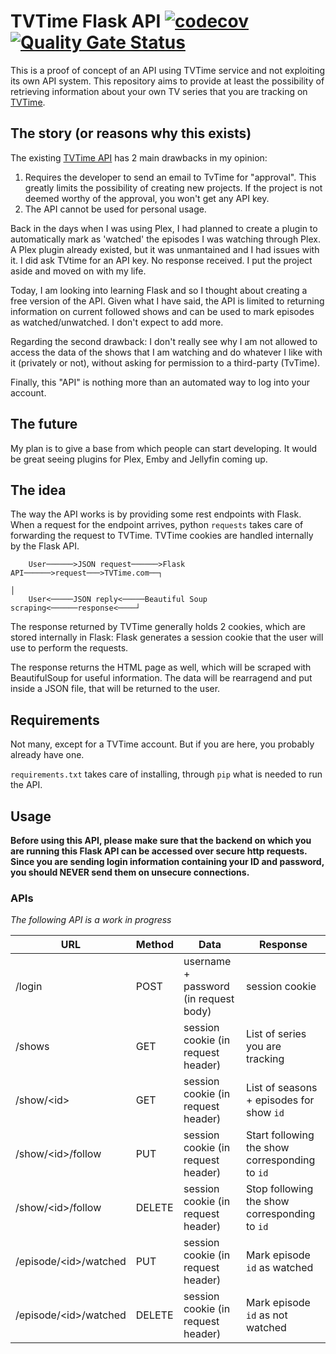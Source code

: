 # TVTime Flask API [![codecov](https://codecov.io/gh/Kwbmm/scraped-tvtime-api/branch/master/graph/badge.svg?token=CWB4FE67O1)](https://codecov.io/gh/Kwbmm/scraped-tvtime-api) [![Quality Gate Status](https://sonarcloud.io/api/project_badges/measure?project=tvtime-api&metric=alert_status)](https://sonarcloud.io/dashboard?id=tvtime-api)

This is a proof of concept of an API using TVTime service and not exploiting its own API system. This repository aims to provide at least the possibility of retrieving information about your own TV series that you are tracking on [TVTime](https://tvtime.com).

## The story (or reasons why this exists)
The existing [TVTime API](https://api.tvtime.com/doc) has 2 main drawbacks in my opinion:

  1. Requires the developer to send an email to TvTime for "approval". This greatly limits the possibility of creating new projects. If the project is not deemed worthy of the approval, you won't get any API key.
  2. The API cannot be used for personal usage.

Back in the days when I was using Plex, I had planned to create a plugin to automatically mark as 'watched' the episodes I was watching through Plex. A Plex plugin already existed, but it was unmantained and I had issues with it. I did ask TVtime for an API key. No response received. I put the project aside and moved on with my life.

Today, I am looking into learning Flask and so I thought about creating a free version of the API. Given what I have said, the API is limited to returning information on current followed shows and can be used to mark episodes as watched/unwatched. I don't expect to add more.

Regarding the second drawback: I don't really see why I am not allowed to access the data of the shows that I am watching and do whatever I like with it (privately or not), without asking for permission to a third-party (TvTime).

Finally, this "API" is nothing more than an automated way to log into your account.

## The future
My plan is to give a base from which people can start developing. It would be great seeing plugins for Plex, Emby and Jellyfin coming up.

## The idea
The way the API works is by providing some rest endpoints with Flask. When a request for the endpoint arrives, python `requests` takes care of forwarding the request to TVTime. TVTime cookies are handled internally by the Flask API.
```
    User──────>JSON request──────>Flask API──────>request───>TVTime.com──┐
                                                                         │
    User<─────JSON reply<─────Beautiful Soup scraping<──────response<────┘
```

The response returned by TVTime generally holds 2 cookies, which are stored internally in Flask: Flask generates a session cookie that the user will use to perform the requests.

The response returns the HTML page as well, which will be scraped with BeautifulSoup for useful information. The data will be rearragend and put inside a JSON file, that will be returned to the user.

## Requirements
Not many, except for a TVTime account. But if you are here, you probably already have one.

`requirements.txt` takes care of installing, through `pip` what is needed to run the API.

## Usage

**Before using this API, please make sure that the backend on which you are running this Flask API can be accessed over secure http requests. Since you are sending login information containing your ID and password, you should NEVER send them on unsecure connections.**

### APIs
*The following API is a work in progress*

|**URL**|**Method**|**Data**|**Response**|
|---|---|---|---|
|/login   |POST   |username + password (in request body)   |session cookie   |
|/shows   |GET   | session cookie (in request header)   | List of series you are tracking   |
|/show/\<id\>   |GET   |session cookie (in request header)   |List of seasons + episodes for show `id`   |
|/show/\<id\>/follow   |PUT   |session cookie (in request header)   |Start following the show corresponding to `id`   |
|/show/\<id\>/follow   |DELETE   |session cookie (in request header)   |Stop following the show corresponding to `id`   |
|/episode/\<id\>/watched   |PUT   |session cookie (in request header)   |Mark episode `id` as watched   |
|/episode/\<id\>/watched   |DELETE   |session cookie (in request header)   |Mark episode `id` as not watched   |
